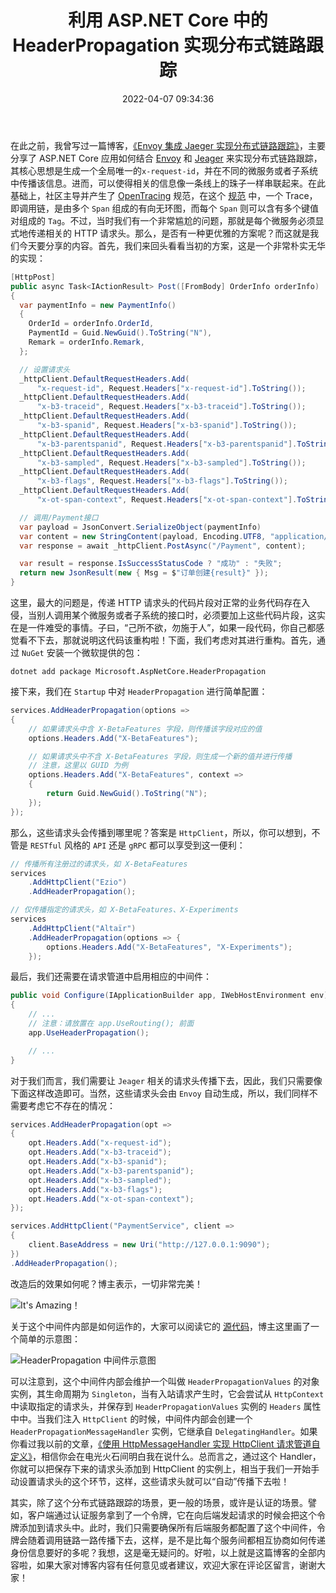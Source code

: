 ﻿---
categories:
- 编程语言
date: 2022-04-07 09:34:36
description: ''
tags:
- Envoy
- Tracing
- Jeager
- 
title: 利用 ASP.NET Core 中的 HeaderPropagation 实现分布式链路跟踪
slug: ASP-NET-Core-Using-HeaderPropagation-For-Distributed-Tracking
---

在此之前，我曾写过一篇博客，[《Envoy 集成 Jaeger 实现分布式链路跟踪》](/posts/768684858/)，主要分享了 ASP.NET Core 应用如何结合 [Envoy](https://www.envoyproxy.io/) 和 [Jeager](https://www.jaegertracing.io/) 来实现分布式链路跟踪，其核心思想是生成一个全局唯一的`x-request-id`，并在不同的微服务或者子系统中传播该信息。进而，可以使得相关的信息像一条线上的珠子一样串联起来。在此基础上，社区主导并产生了 [OpenTracing](https://opentracing.io/) 规范，在这个 [规范](https://github.com/opentracing/specification/blob/master/specification.md) 中，一个 Trace，即调用链，是由多个 `Span` 组成的有向无环图，而每个 `Span` 则可以含有多个键值对组成的 `Tag`。不过，当时我们有一个非常尴尬的问题，那就是每个微服务必须显式地传递相关的 HTTP 请求头。那么，是否有一种更优雅的方案呢？而这就是我们今天要分享的内容。首先，我们来回头看看当初的方案，这是一个非常朴实无华的实现：

```csharp
[HttpPost]
public async Task<IActionResult> Post([FromBody] OrderInfo orderInfo)
{
  var paymentInfo = new PaymentInfo()
  {
    OrderId = orderInfo.OrderId,
    PaymentId = Guid.NewGuid().ToString("N"),
    Remark = orderInfo.Remark,
  };

  // 设置请求头
  _httpClient.DefaultRequestHeaders.Add(
      "x-request-id", Request.Headers["x-request-id"].ToString());
  _httpClient.DefaultRequestHeaders.Add(
      "x-b3-traceid", Request.Headers["x-b3-traceid"].ToString());
  _httpClient.DefaultRequestHeaders.Add(
      "x-b3-spanid", Request.Headers["x-b3-spanid"].ToString());
  _httpClient.DefaultRequestHeaders.Add(
      "x-b3-parentspanid", Request.Headers["x-b3-parentspanid"].ToString());
  _httpClient.DefaultRequestHeaders.Add(
      "x-b3-sampled", Request.Headers["x-b3-sampled"].ToString());
  _httpClient.DefaultRequestHeaders.Add(
      "x-b3-flags", Request.Headers["x-b3-flags"].ToString());
  _httpClient.DefaultRequestHeaders.Add(
      "x-ot-span-context", Request.Headers["x-ot-span-context"].ToString());

  // 调用/Payment接口
  var payload = JsonConvert.SerializeObject(paymentInfo)
  var content = new StringContent(payload, Encoding.UTF8, "application/json");
  var response = await _httpClient.PostAsync("/Payment", content);

  var result = response.IsSuccessStatusCode ? "成功" : "失败";
  return new JsonResult(new { Msg = $"订单创建{result}" });
}
```

这里，最大的问题是，传递 HTTP 请求头的代码片段对正常的业务代码存在入侵，当别人调用某个微服务或者子系统的接口时，必须要加上这些代码片段，这实在是一件难受的事情。子曰，“己所不欲，勿施于人”，如果一段代码，你自己都感觉看不下去，那就说明这代码该重构啦！下面，我们考虑对其进行重构。首先，通过 `NuGet` 安装一个微软提供的包：

```shell
dotnet add package Microsoft.AspNetCore.HeaderPropagation
```

接下来，我们在 `Startup` 中对 `HeaderPropagation` 进行简单配置：

```csharp
services.AddHeaderPropagation(options =>
{
    // 如果请求头中含 X-BetaFeatures 字段，则传播该字段对应的值
    options.Headers.Add("X-BetaFeatures");

    // 如果请求头中不含 X-BetaFeatures 字段，则生成一个新的值并进行传播
    // 注意，这里以 GUID 为例
    options.Headers.Add("X-BetaFeatures", context =>
    {
        return Guid.NewGuid().ToString("N");
    });
});
```

那么，这些请求头会传播到哪里呢？答案是 `HttpClient`，所以，你可以想到，不管是 `RESTful` 风格的 `API` 还是 `gRPC` 都可以享受到这一便利：

```csharp
// 传播所有注册过的请求头，如 X-BetaFeatures 
services
    .AddHttpClient("Ezio")
    .AddHeaderPropagation();

// 仅传播指定的请求头，如 X-BetaFeatures、X-Experiments
services
    .AddHttpClient("Altaïr")
    .AddHeaderPropagation(options => {
        options.Headers.Add("X-BetaFeatures", "X-Experiments");
    });
```

最后，我们还需要在请求管道中启用相应的中间件：

```csharp
public void Configure(IApplicationBuilder app, IWebHostEnvironment env)
{
    // ...
    // 注意：请放置在 app.UseRouting(); 前面
    app.UseHeaderPropagation();

    // ...
}

```

对于我们而言，我们需要让 `Jeager` 相关的请求头传播下去，因此，我们只需要像下面这样改造即可。当然，这些请求头会由 `Envoy` 自动生成，所以，我们同样不需要考虑它不存在的情况：

```csharp
services.AddHeaderPropagation(opt =>
{
    opt.Headers.Add("x-request-id");
    opt.Headers.Add("x-b3-traceid");
    opt.Headers.Add("x-b3-spanid");
    opt.Headers.Add("x-b3-parentspanid");
    opt.Headers.Add("x-b3-sampled");
    opt.Headers.Add("x-b3-flags");
    opt.Headers.Add("x-ot-span-context");
});

services.AddHttpClient("PaymentService", client =>
{
    client.BaseAddress = new Uri("http://127.0.0.1:9090");
})
.AddHeaderPropagation();
```

改造后的效果如何呢？博主表示，一切非常完美！

![It's Amazing！](/posts/利用-ASP.NET-Core-中的-HeaderPropagation-实现分布式追踪/Envoy-Jeager-Tracing.png)

关于这个中间件内部是如何运作的，大家可以阅读它的 [源代码](https://github.com/dotnet/aspnetcore/tree/main/src/Middleware/HeaderPropagation)，博主这里画了一个简单的示意图：

![HeaderPropagation 中间件示意图](/posts/利用-ASP.NET-Core-中的-HeaderPropagation-实现分布式追踪/HeaderPropagation.drawio.png)

可以注意到，这个中间件内部会维护一个叫做 `HeaderPropagationValues` 的对象实例，其生命周期为 `Singleton`，当有入站请求产生时，它会尝试从 `HttpContext` 中读取指定的请求头，并保存到 `HeaderPropagationValues` 实例的 `Headers` 属性中中。当我们注入 `HttpClient` 的时候，中间件内部会创建一个 `HeaderPropagationMessageHandler` 实例，它继承自 `DelegatingHandler`。如果你看过我以前的文章，[《使用 HttpMessageHandler 实现 HttpClient 请求管道自定义》](/posts/2070070822/)，相信你会在电光火石间明白我在说什么。总而言之，通过这个 Handler，你就可以把保存下来的请求头添加到 HttpClient 的实例上，相当于我们一开始手动设置请求头的这个环节，这样，这些请求头就可以“自动”传播下去啦！

其实，除了这个分布式链路跟踪的场景，更一般的场景，或许是认证的场景。譬如，客户端通过认证服务拿到了一个令牌，它在向后端发起请求的时候会把这个令牌添加到请求头中。此时，我们只需要确保所有后端服务都配置了这个中间件，令牌会随着调用链路一路传播下去，这样，是不是比每个服务间都相互协商如何传递身份信息要好的多呢？我想，这是毫无疑问的。好啦，以上就是这篇博客的全部内容啦，如果大家对博客内容有任何意见或者建议，欢迎大家在评论区留言，谢谢大家！







